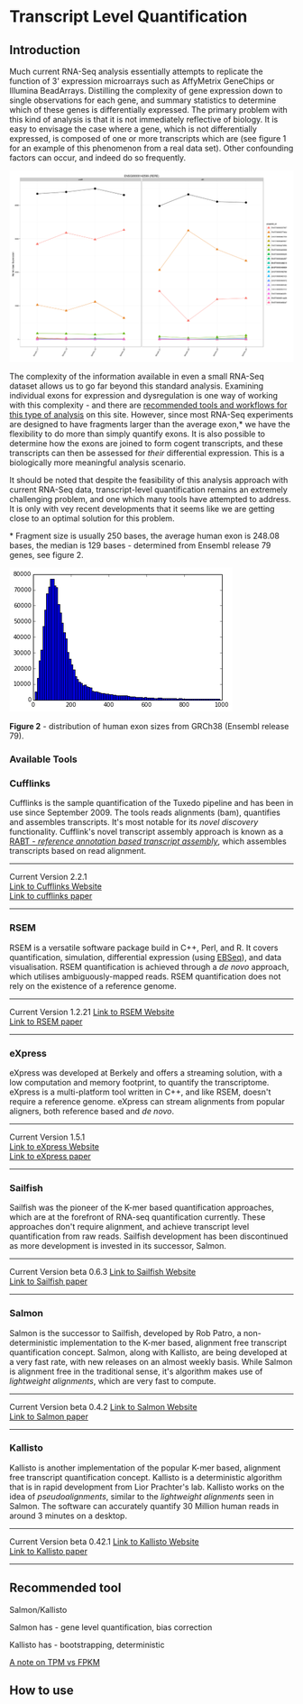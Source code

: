 # Transcript Level Quantification

## Introduction

Much current RNA-Seq analysis essentially attempts to replicate the function of
3' expression microarrays such as AffyMetrix GeneChips or Illumina BeadArrays. Distilling the complexity of gene expression down to single observations for each gene, and summary statistics to determine which of these genes is differentially expressed. The primary problem with this kind of analysis is that it is not immediately reflective of biology. It is easy to envisage the case where a gene, which is not differentially expressed, is composed of one or more transcripts which are (see figure 1 for an example of this phenomenon from a real data set). Other confounding factors can occur, and indeed do so frequently.

![Figure 1][fig1]

The complexity of the information available in even a small RNA-Seq dataset allows us to go far beyond this standard analysis. Examining individual exons for expression and dysregulation is one way of working with this complexity - and there are [recommended tools and workflows for this type of analysis][exon] on this site. However, since most RNA-Seq experiments are designed to have fragments larger than the average exon,* we have the flexibility to do more than simply quantify exons. It is also possible to determine how the exons are joined to form cogent transcripts, and these transcripts can then be assessed for *their* differential expression. This is a biologically more meaningful analysis scenario.

It should be noted that despite the feasibility of this analysis approach with current RNA-Seq data, transcript-level quantification remains an extremely challenging problem, and one which many tools have attempted to address. It is only with vey recent developments that it seems like we are getting close to an optimal solution for this problem.

\* Fragment size is usually 250 bases, the average human exon is 248.08 bases, the median is 129 bases - determined from Ensembl release 79 genes, see figure 2.

![Figure 2][fig2]

**Figure 2** - distribution of human exon sizes from GRCh38 (Ensembl release 79).

### Available Tools

### Cufflinks

Cufflinks is the sample quantification of the Tuxedo pipeline and has been in use since September 2009. The tools reads alignments (bam), quantifies and assembles transcripts. It's most notable for its _novel discovery_ functionality. Cufflink's novel transcript assembly approach is known as a [RABT - _reference annotation based transcript assembly_][rabt_assembly], which assembles transcripts based on read alignment.
___
Current Version 2.2.1  
[Link to Cufflinks Website][cufflinks_site]  
[Link to cufflinks paper][cufflinks]
___


### RSEM

RSEM is a versatile software package build in C++, Perl, and R. It covers quantification, simulation, differential expression (using [EBSeq][ebseq]), and data visualisation. RSEM quantification is achieved through a _de novo_ approach, which utilises ambiguously-mapped reads. RSEM quantification does not rely on the existence of a reference genome.
___
Current Version 1.2.21
[Link to RSEM Website][rsem_site]  
[Link to RSEM paper][rsem]
___


### eXpress

eXpress was developed at Berkely and offers a streaming solution, with a low computation and memory footprint, to quantify the transcriptome. eXpress is a multi-platform tool written in C++, and like RSEM, doesn't require a reference genome. eXpress can stream alignments from popular aligners, both reference based and _de novo_.
___
Current Version 1.5.1  
[Link to eXpress Website][express_site]  
[Link to eXpress paper][express]
___


### Sailfish

Sailfish was the pioneer of the K-mer based quantification approaches, which are at the forefront of RNA-seq quantification currently. These approaches don't require alignment, and achieve transcript level quantification from raw reads. Sailfish development has been discontinued as more development is invested in its successor, Salmon.
___
Current Version beta 0.6.3
[Link to Sailfish Website][sailfish_site]  
[Link to Sailfish paper][sailfish]
___


### Salmon

Salmon is the successor to Sailfish, developed by Rob Patro, a non-deterministic implementation to the K-mer based, alignment free transcript quantification concept. Salmon, along with Kallisto, are being developed at a very fast rate, with new releases on an almost weekly basis. While Salmon is alignment free in the traditional sense, it's algorithm makes use of _lightweight alignments_, which are very fast to compute.
___
Current Version beta 0.4.2
[Link to Salmon Website][salmon_site]  
[Link to Salmon paper][salmon]
___


### Kallisto

Kallisto is another implementation of the popular K-mer based, alignment free transcript quantification concept. Kallisto is a deterministic algorithm that is in rapid development from Lior Prachter's lab. Kallisto works on the idea of _pseudoalignments_, similar to the _lightweight alignments_ seen in Salmon. The software can accurately quantify 30 Million human reads in around 3 minutes on a desktop.
___
Current Version beta 0.42.1
[Link to Kallisto Website][kallisto_site]  
[Link to Kallisto paper][kallisto]
___


## Recommended tool

Salmon/Kallisto

Salmon has - gene level quantification, bias correction

Kallisto has - bootstrapping, deterministic

[A note on TPM vs FPKM][tpm]

## How to use



 [tpm]: https://haroldpimentel.wordpress.com/2014/05/08/what-the-fpkm-a-review-rna-seq-expression-units/
 [cufflinks]: http://www.nature.com/nbt/journal/v31/n1/full/nbt.2450.html
 [rsem]: http://www.biomedcentral.com/1471-2105/12/323/abstract
 [express]: http://www.nature.com/nmeth/journal/v10/n1/full/nmeth.2251.html
 [sailfish]: http://www.nature.com/nbt/journal/v32/n5/full/nbt.2862.html
 [salmon]: http://thereisntone.com/
 [kallisto]: http://arxiv.org/abs/1505.02710
 [exon]: ../exon-level
 [fig1]: figure-1.png
 [fig2]: figure-2.png
 [rabt_assembly]:http://bioinformatics.oxfordjournals.org/content/27/17/2325.full
 [cufflinks_site]:http://cole-trapnell-lab.github.io/cufflinks/
 [rsem_site]:http://deweylab.biostat.wisc.edu/rsem/
 [ebseq]:http://bioinformatics.oxfordjournals.org/content/29/8/1035.full
 [express_site]:http://bio.math.berkeley.edu/eXpress/
 [sailfish_site]:http://www.cs.cmu.edu/~ckingsf/software/sailfish/index.html
 [salmon_site]:https://github.com/COMBINE-lab/salmon
 [kallisto_site]:https://github.com/pachterlab/kallisto
